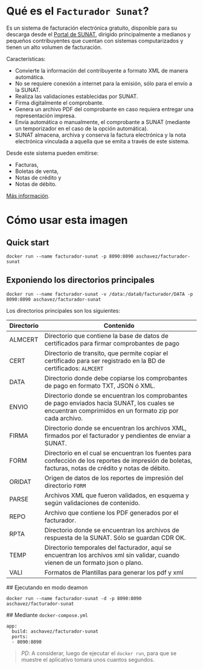 # Qué es el `Facturador Sunat`?

Es un sistema de facturación electrónica gratuito, disponible para su descarga desde el [Portal de SUNAT](http://cpe.sunat.gob.pe/facturador-empresas), dirigido principalmente a medianos y pequeños contribuyentes que cuentan con sistemas computarizados y tienen un alto volumen de facturación.

Características:

* Convierte la información del contribuyente a formato XML de manera automática.
* No se requiere conexión a internet para la emisión, sólo para el envío a la SUNAT.
* Realiza las validaciones establecidas por SUNAT.
* Firma digitalmente el comprobante.
* Genera un archivo PDF del comprobante en caso requiera entregar una representación impresa.
* Envía automática o manualmente, el comprobante a SUNAT (mediante un temporizador en el caso de la opción automática).
* SUNAT almacena, archiva y conserva la factura electrónica y la nota electrónica vinculada a aquella que se emita a través de este sistema.

Desde este sistema pueden emitirse:

* Facturas,
* Boletas de venta,
* Notas de crédito y
* Notas de débito.

[Más información](http://cpe.sunat.gob.pe/facturador-empresas).

# Cómo usar esta imagen

## Quick start
```
docker run --name facturador-sunat -p 8090:8090 aschavez/facturador-sunat
```


## Exponiendo los directorios principales
```
docker run --name facturador-sunat -v /data:/data0/facturador/DATA -p 8090:8090 aschavez/facturador-sunat
```

Los directorios principales son los siguientes:

|Directorio|Contenido|
|----------|---------|
|ALMCERT|Directorio que contiene la base de datos de certificados para firmar comprobantes de pago|
|CERT|Directorio de transito, que permite copiar el certificado para ser registrado en la BD de certificados: `ALMCERT`|
|DATA|Directorio donde debe copiarse los comprobantes de pago en formato TXT, JSON ó XML.|
|ENVIO|Directorio donde se encuentran los comprobantes de pago enviados hacia SUNAT, los cuales se encuentran comprimidos en un formato zip por cada archivo.|
|FIRMA|Directorio donde se encuentran los archivos XML, firmados por el facturador y pendientes de enviar a SUNAT.|
|FORM|Directorio en el cual se encuentran los fuentes para confección de los reportes de impresión de boletas, facturas, notas de crédito y notas de débito.|
|ORIDAT|Origen de datos de los reportes de impresión del directorio `FORM`|
|PARSE|Archivos XML que fueron validados, en esquema y según validaciones de contenido.|
|REPO|Archivo que contiene los PDF generados por el facturador.|
|RPTA|Directorio donde se encuentran los archivos de respuesta de la SUNAT. Sólo se guardan CDR OK.|
|TEMP|Directorio temporales del facturador, aquí se encuentran los archivos xml sin validar, cuando vienen de un formato json o plano.|
|VALI|Formatos de Plantillas para generar los pdf y xml|

## Ejecutando en modo deamon
```
docker run --name facturador-sunat -d -p 8090:8090 aschavez/facturador-sunat
```

## Mediante `docker-compose.yml`
```
app:
  build: aschavez/facturador-sunat
  ports:
  - 8090:8090
```
> *PD*: A considerar, luego de ejecutar el `docker run`, para que se muestre el aplicativo tomara unos cuantos segundos.
